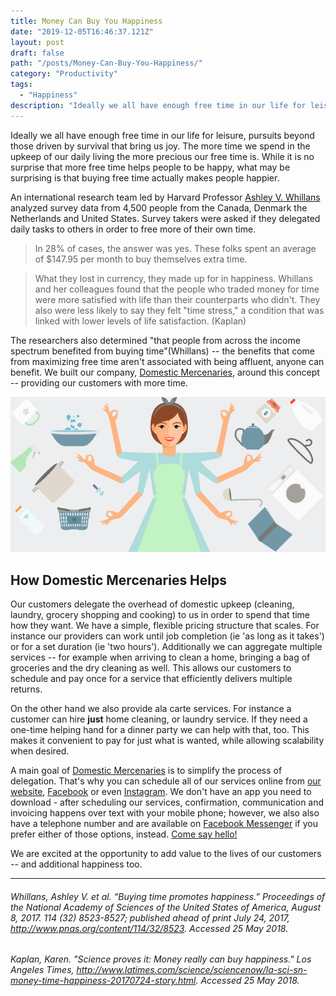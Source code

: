 ```yaml
---
title: Money Can Buy You Happiness
date: "2019-12-05T16:46:37.121Z"
layout: post
draft: false
path: "/posts/Money-Can-Buy-You-Happiness/"
category: "Productivity"
tags:
  - "Happiness"
description: "Ideally we all have enough free time in our life for leisure, pursuits beyond those driven by survival that bring us joy. Time spent with friends or family, on hobbies or even just *not working* becomes precious the more it must instead be spent upkeeping our daily lives. While it is no surprise that more free time helps people to be happy, what may be surprising is that buying free time actually makes people happier."
---
```


Ideally we all have enough free time in our life for leisure, pursuits beyond those driven by survival that bring us joy. The more time we spend in the upkeep of our daily living the more precious our free time is. While it is no surprise that more free time helps people to be happy, what may be surprising is that buying free time actually makes people happier.

An international research team led by Harvard Professor <a href="https://www.hbs.edu/faculty/Pages/profile.aspx?facId=943704&facInfo=pub" target="_blank">Ashley V. Whillans</a> analyzed survey data from 4,500 people from the Canada, Denmark the Netherlands and United States. Survey takers were asked if they delegated daily tasks to others in order to free more of their own time. 

> In 28% of cases, the answer was yes. These folks spent an average of $147.95 per month to buy themselves extra time.

> What they lost in currency, they made up for in happiness. Whillans and her colleagues found that the people who traded money for time were more satisfied with 
> life than their counterparts who didn't. They also were less likely to say they felt "time stress," a condition that was linked with lower levels of 
> life satisfaction. (Kaplan)

The researchers also determined "that people from across the income spectrum benefited from buying time"(Whillans) -- the benefits that come from maximizing free time aren't associated with being affluent, anyone can benefit. We built our company, <a href="https://domesticMercenaries.com/" target="_blank">Domestic Mercenaries</a>, around this concept -- providing our customers with more time.

![Nulla faucibus vestibulum eros in tempus. Vestibulum tempor imperdiet velit nec dapibus](./1_.png)

## How Domestic Mercenaries Helps
Our customers delegate the overhead of domestic upkeep (cleaning, laundry, grocery shopping and cooking) to us in order to spend that time how they want. We have a simple, flexible pricing structure that scales. For instance our providers can work until job completion (ie 'as long as it takes') or for a set duration (ie 'two hours'). Additionally we can aggregate multiple services -- for example when arriving to clean a home, bringing a bag of groceries and the dry cleaning as well. This allows our customers to schedule and pay once for a service that efficiently delivers multiple returns.

On the other hand we also provide ala carte services. For instance a customer can hire **just** home cleaning, or laundry service. If they need a one-time helping hand for a dinner party we can help with that, too. This makes it convenient to pay for just what is wanted, while allowing scalability when desired.

A main goal of <a href="https://domesticMercenaries.com/" target="_blank">Domestic Mercenaries</a> is to simplify the process of delegation. That's why you can schedule all of our services online from <a href="https://domesticMercenaries.com/" target="_blank">our website</a>, <a href="https://www.facebook.com/DomesticMercenaries/" target="_blank">Facebook</a> or even <a href="https://www.instagram.com/domesticmercy/" target="_blank">Instagram</a>. We don't have an app you need to download - after scheduling our services, confirmation, communication and invoicing happens over text with your mobile phone; however, we also also have a telephone number and are available on <a href="https://m.me/DomesticMercenaries" target="_blank">Facebook Messenger</a> if you prefer either of those options, instead. <a href="https://domesticMercenaries.com/Contact" target="_blank">Come say hello!</a> 

We are excited at the opportunity to add value to the lives of our customers -- and additional happiness too.

***

###### Whillans, Ashley V. et al. “Buying time promotes happiness.” *Proceedings of the National Academy of Sciences of the United States of America*, August 8, 2017. 114 (32) 8523-8527; published ahead of print July 24, 2017, http://www.pnas.org/content/114/32/8523. Accessed 25 May 2018.

###### Kaplan, Karen. "Science proves it: Money really can buy happiness." Los Angeles Times, http://www.latimes.com/science/sciencenow/la-sci-sn-money-time-happiness-20170724-story.html. Accessed 25 May 2018.
